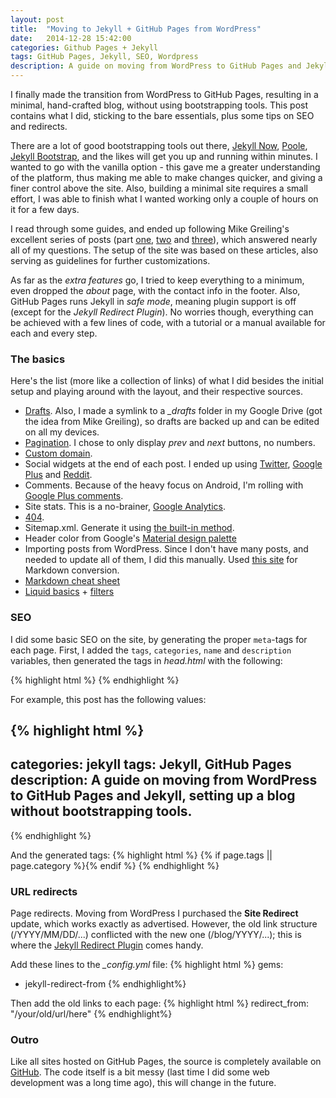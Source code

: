 ```yaml
---
layout: post
title:  "Moving to Jekyll + GitHub Pages from WordPress"
date:   2014-12-28 15:42:00
categories: Github Pages + Jekyll
tags: GitHub Pages, Jekyll, SEO, Wordpress
description: A guide on moving from WordPress to GitHub Pages and Jekyll, setting up a blog without bootstrapping tools, with some tips on SEO and redirects.
---
```

I finally made the transition from WordPress to GitHub Pages, resulting in a minimal, hand-crafted blog, without using bootstrapping tools. This post contains what I did, sticking to the bare essentials, plus some tips on SEO and redirects.
<!-- more -->

There are a lot of good bootstrapping tools out there, [Jekyll Now](https://github.com/barryclark/jekyll-now), [Poole](http://getpoole.com/), [Jekyll Bootstrap](http://jekyllbootstrap.com/), and the likes will get you up and running within minutes. I wanted to go with the vanilla option - this gave me a greater understanding of the platform, thus making me able to make changes quicker, and giving a finer control above the site. Also, building a minimal site requires a small effort, I was able to finish what I wanted working only a couple of hours on it for a few days.

I read through some guides, and ended up following Mike Greiling's excellent series of posts (part [one](http://pixelcog.com/blog/2013/jekyll-from-scratch-introduction/), [two](http://pixelcog.com/blog/2013/jekyll-from-scratch-core-architecture) and [three](http://pixelcog.com/blog/2013/jekyll-from-scratch-extending-jekyll/)), which answered nearly all of my questions. The setup of the site was based on these articles, also serving as guidelines for further customizations.

As far as the *extra features* go, I tried to keep everything to a minimum, even dropped the *about* page, with the contact info in the footer. Also, GitHub Pages runs Jekyll in *safe mode*, meaning plugin support is off (except for the *Jekyll Redirect Plugin*). No worries though, everything can be achieved with a few lines of code, with a tutorial or a manual available for each and every step.

### The basics

Here's the list (more like a collection of links) of what I did besides the initial setup and playing around with the layout, and their respective sources.

* [Drafts](http://jekyllrb.com/docs/drafts/). Also, I made a symlink to a *_drafts* folder in my Google Drive (got the idea from Mike Greiling), so drafts are backed up and can be edited on all my devices.
* [Pagination](http://jekyllrb.com/docs/pagination/). I chose to only display *prev* and *next* buttons, no numbers.
* [Custom domain](https://help.github.com/articles/setting-up-a-custom-domain-with-github-pages/).
* Social widgets at the end of each post. I ended up using [Twitter](https://about.twitter.com/resources/buttons#tweet), [Google Plus](https://developers.google.com/+/web/+1button/) and [Reddit](http://www.reddit.com/buttons/).
* Comments. Because of the heavy focus on Android, I'm rolling with [Google Plus comments](http://googlesystem.blogspot.com/2013/04/add-google-comments-to-any-web-page.html).
* Site stats. This is a no-brainer, [Google Analytics](www.google.com/analytics/).
* [404](https://help.github.com/articles/custom-404-pages/).
* Sitemap.xml. Generate it using [the built-in method](https://help.github.com/articles/sitemaps-for-github-pages/).
* Header color from Google's [Material design palette](http://www.google.com/design/spec/style/color.html)
* Importing posts from WordPress. Since I don't have many posts, and needed to update all of them, I did this manually. Used [this site](http://domchristie.github.io/to-markdown/) for Markdown conversion.
* [Markdown cheat sheet](https://github.com/adam-p/markdown-here/wiki/Markdown-Cheatsheet)
* [Liquid basics](https://github.com/Shopify/liquid/wiki/Liquid-for-Programmers) + [filters](https://github.com/Shopify/liquid/wiki/Liquid-for-Designers)

### SEO

I did some basic SEO on the site, by generating the proper `meta`-tags for each page. First, I added the `tags`, `categories`, `name` and  `description` variables, then generated the tags in *head.html* with the following:

{% highlight html %}
<meta name="description" content="{% if page.description %}{{ page.description | strip_html | strip_newlines }}{% else %}{{ site.description | strip_html  | strip_newlines }}{% endif %}">
<meta name="keywords" content="{{page.tags | join: ' '}}, {{page.categories | join: ' ' }}"/>
<meta name="author" content="{{ site.name }}">
{% endhighlight %}

For example, this post has the following values:

{% highlight html %}
---
categories: jekyll
tags: Jekyll, GitHub Pages
description: A guide on moving from WordPress to GitHub Pages and Jekyll, setting up a blog without bootstrapping tools.
---
{% endhighlight %}

And the generated tags:
{% highlight html %}
<meta name="description" content="A guide on moving from WordPress to GitHub Pages and Jekyll, setting up a blog without bootstrapping tools, with some tips on SEO and redirects.">
{% if page.tags || page.category %}<meta name="keywords" content="{{page.tags | join: ' '}}, {{page.categories | join: ' ' }}"/>{% endif %}
<meta name="author" content="Andras Kindler">
{% endhighlight %}

### URL redirects

Page redirects. Moving from WordPress I purchased the **Site Redirect** update, which works exactly as advertised. However, the old link structure (/YYYY/MM/DD/...) conflicted with the new one (/blog/YYYY/...); this is where the [Jekyll Redirect Plugin](https://help.github.com/articles/redirects-on-github-pages/) comes handy. 

Add these lines to the *_config.yml* file:
{% highlight html %}
gems:
  - jekyll-redirect-from
{% endhighlight%}

Then add the old links to each page:
{% highlight html %}
redirect_from: "/your/old/url/here"
{% endhighlight%}

### Outro

Like all sites hosted on GitHub Pages, the source is completely available on [GitHub](https://github.com/andraskindler/andraskindler.github.io). The code itself is a bit messy (last time I did some web development was a long time ago), this will change in the future.